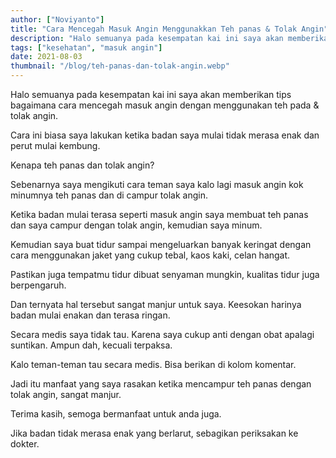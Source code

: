 ```yaml
---
author: ["Noviyanto"]
title: "Cara Mencegah Masuk Angin Menggunakkan Teh panas & Tolak Angin"
description: "Halo semuanya pada kesempatan kai ini saya akan memberikan tips bagaimana  cara mencegah masuk angin dengan menggunakan teh pada dan tolak angin. Cara ini biasa saya lakukan ketika badan saya mulai tidak merasa enak dan perut mulai kembung. Kenapa teh panas dan tolak angin? Sebenarnya saya mengikuti cara teman saya kalo lagi masuk angin kok"
tags: ["kesehatan", "masuk angin"]
date: 2021-08-03
thumbnail: "/blog/teh-panas-dan-tolak-angin.webp"
---
```


Halo semuanya pada kesempatan kai ini saya akan memberikan tips bagaimana cara mencegah masuk angin dengan menggunakan teh pada & tolak angin.

Cara ini biasa saya lakukan ketika badan saya mulai tidak merasa enak dan perut mulai kembung.

Kenapa teh panas dan tolak angin?

Sebenarnya saya mengikuti cara teman saya kalo lagi masuk angin kok minumnya teh panas dan di campur tolak angin.

Ketika badan mulai terasa seperti masuk angin saya membuat teh panas dan saya campur dengan tolak angin, kemudian saya minum.

Kemudian saya buat tidur sampai mengeluarkan banyak keringat dengan cara menggunakan jaket yang cukup tebal, kaos kaki, celan hangat.

Pastikan juga tempatmu tidur dibuat senyaman mungkin, kualitas tidur juga berpengaruh.

Dan ternyata hal tersebut sangat manjur untuk saya. Keesokan harinya badan mulai enakan dan terasa ringan.

Secara medis saya tidak tau. Karena saya cukup anti dengan obat apalagi suntikan. Ampun dah, kecuali terpaksa.

Kalo teman-teman tau secara medis. Bisa berikan di kolom komentar.

Jadi itu manfaat yang saya rasakan ketika mencampur teh panas dengan tolak angin, sangat manjur.

Terima kasih, semoga bermanfaat untuk anda juga.

Jika badan tidak merasa enak yang berlarut, sebagikan periksakan ke dokter.
